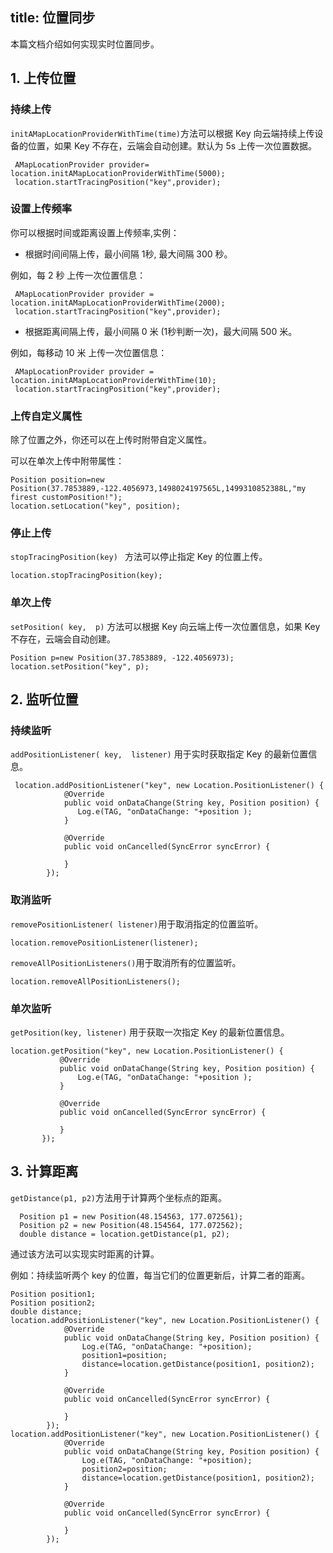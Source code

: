 title: 位置同步
---

本篇文档介绍如何实现实时位置同步。

## 1. 上传位置

### 持续上传

`initAMapLocationProviderWithTime(time)`方法可以根据 Key 向云端持续上传设备的位置，如果 Key 不存在，云端会自动创建。默认为 5s 上传一次位置数据。

```android
 AMapLocationProvider provider= location.initAMapLocationProviderWithTime(5000);
 location.startTracingPosition("key",provider);
```

### 设置上传频率

你可以根据时间或距离设置上传频率,实例：

- 根据时间间隔上传，最小间隔 1秒, 最大间隔 300 秒。

例如，每 2 秒 上传一次位置信息：

```android
 AMapLocationProvider provider = location.initAMapLocationProviderWithTime(2000);
 location.startTracingPosition("key",provider);
```

- 根据距离间隔上传，最小间隔 0 米 (1秒判断一次)，最大间隔 500 米。

例如，每移动 10 米 上传一次位置信息：

```android
 AMapLocationProvider provider = location.initAMapLocationProviderWithTime(10);
 location.startTracingPosition("key",provider);
```



### 上传自定义属性

除了位置之外，你还可以在上传时附带自定义属性。

可以在单次上传中附带属性：

```android
Position position=new Position(37.7853889,-122.4056973,1498024197565L,1499310852388L,"my firest customPosition!");
location.setLocation("key", position);
```


### 停止上传

`stopTracingPosition(key) ` 方法可以停止指定 Key 的位置上传。

```android
location.stopTracingPosition(key);
```



### 单次上传

`setPosition( key,  p)` 方法可以根据 Key 向云端上传一次位置信息，如果 Key 不存在，云端会自动创建。

```android
Position p=new Position(37.7853889, -122.4056973);
location.setPosition("key", p);
```





## 2. 监听位置

### 持续监听
`addPositionListener( key,  listener)` 用于实时获取指定 Key 的最新位置信息。

```android
 location.addPositionListener("key", new Location.PositionListener() {
            @Override
            public void onDataChange(String key, Position position) {
               Log.e(TAG, "onDataChange: "+position );
            }

            @Override
            public void onCancelled(SyncError syncError) {

            }
        });
```



### 取消监听

`removePositionListener( listener)`用于取消指定的位置监听。

```android
location.removePositionListener(listener);
```

`removeAllPositionListeners()`用于取消所有的位置监听。

```android
location.removeAllPositionListeners();
```



### 单次监听

`getPosition(key, listener)`  用于获取一次指定 Key 的最新位置信息。

```android
location.getPosition("key", new Location.PositionListener() {
           @Override
           public void onDataChange(String key, Position position) {
               Log.e(TAG, "onDataChange: "+position );
           }

           @Override
           public void onCancelled(SyncError syncError) {

           }
       });
```



## 3. 计算距离

`getDistance(p1, p2)`方法用于计算两个坐标点的距离。

```android
  Position p1 = new Position(48.154563, 177.072561);
  Position p2 = new Position(48.154564, 177.072562);
  double distance = location.getDistance(p1, p2);
```

通过该方法可以实现实时距离的计算。

例如：持续监听两个 key 的位置，每当它们的位置更新后，计算二者的距离。

```android
Position position1;
Position position2;
double distance;
location.addPositionListener("key", new Location.PositionListener() {
            @Override
            public void onDataChange(String key, Position position) {
                Log.e(TAG, "onDataChange: "+position);
                position1=position;
				distance=location.getDistance(position1, position2);
            }

            @Override
            public void onCancelled(SyncError syncError) {

            }
        });
location.addPositionListener("key", new Location.PositionListener() {
            @Override
            public void onDataChange(String key, Position position) {
                Log.e(TAG, "onDataChange: "+position);
                position2=position;
				distance=location.getDistance(position1, position2);
            }

            @Override
            public void onCancelled(SyncError syncError) {

            }
        });
```

